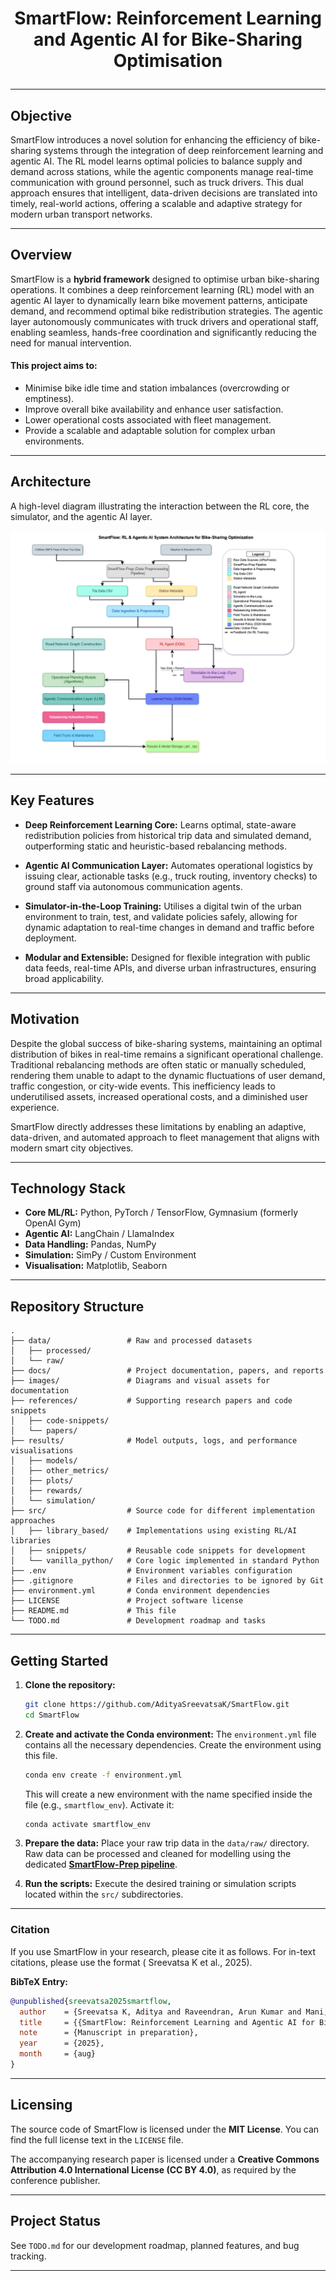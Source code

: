 # <p align="center">SmartFlow: Reinforcement Learning and Agentic AI for Bike-Sharing Optimisation</p>

-----

## Objective

SmartFlow introduces a novel solution for enhancing the efficiency of bike-sharing systems through the integration of
deep reinforcement learning and agentic AI. The RL model learns optimal policies to balance supply and demand across
stations, while the agentic components manage real-time communication with ground personnel, such as truck drivers. This
dual approach ensures that intelligent, data-driven decisions are translated into timely, real-world actions, offering a
scalable and adaptive strategy for modern urban transport networks.

-----

## Overview

SmartFlow is a **hybrid framework** designed to optimise urban bike-sharing operations. It combines a deep reinforcement
learning (RL) model with an agentic AI layer to dynamically learn bike movement patterns, anticipate demand, and
recommend optimal bike redistribution strategies. The agentic layer autonomously communicates with truck drivers and
operational staff, enabling seamless, hands-free coordination and significantly reducing the need for manual
intervention.

#### This project aims to:

* Minimise bike idle time and station imbalances (overcrowding or emptiness).
* Improve overall bike availability and enhance user satisfaction.
* Lower operational costs associated with fleet management.
* Provide a scalable and adaptable solution for complex urban environments.

-----

## Architecture

A high-level diagram illustrating the interaction between the RL core, the simulator, and the agentic AI layer.

<img src='docs/SmartFlow - Architecture.png'></img>

-----

## Key Features

* **Deep Reinforcement Learning Core:**
  Learns optimal, state-aware redistribution policies from historical trip data and simulated demand, outperforming
  static and heuristic-based rebalancing methods.

* **Agentic AI Communication Layer:**
  Automates operational logistics by issuing clear, actionable tasks (e.g., truck routing, inventory checks) to ground
  staff via autonomous communication agents.

* **Simulator-in-the-Loop Training:**
  Utilises a digital twin of the urban environment to train, test, and validate policies safely, allowing for dynamic
  adaptation to real-time changes in demand and traffic before deployment.

* **Modular and Extensible:**
  Designed for flexible integration with public data feeds, real-time APIs, and diverse urban infrastructures, ensuring
  broad applicability.

-----

## Motivation

Despite the global success of bike-sharing systems, maintaining an optimal distribution of bikes in real-time remains a
significant operational challenge. Traditional rebalancing methods are often static or manually scheduled, rendering
them unable to adapt to the dynamic fluctuations of user demand, traffic congestion, or city-wide events. This
inefficiency leads to underutilised assets, increased operational costs, and a diminished user experience.

SmartFlow directly addresses these limitations by enabling an adaptive, data-driven, and automated approach to fleet
management that aligns with modern smart city objectives.

-----

## Technology Stack

* **Core ML/RL:** Python, PyTorch / TensorFlow, Gymnasium (formerly OpenAI Gym)
* **Agentic AI:** LangChain / LlamaIndex
* **Data Handling:** Pandas, NumPy
* **Simulation:** SimPy / Custom Environment
* **Visualisation:** Matplotlib, Seaborn

-----

## Repository Structure

```
.
├── data/                 # Raw and processed datasets
│   ├── processed/
│   └── raw/
├── docs/                 # Project documentation, papers, and reports
├── images/               # Diagrams and visual assets for documentation
├── references/           # Supporting research papers and code snippets
│   ├── code-snippets/
│   └── papers/
├── results/              # Model outputs, logs, and performance visualisations
│   ├── models/
│   ├── other_metrics/
│   ├── plots/
│   ├── rewards/
│   └── simulation/
├── src/                  # Source code for different implementation approaches
│   ├── library_based/    # Implementations using existing RL/AI libraries
│   ├── snippets/         # Reusable code snippets for development
│   └── vanilla_python/   # Core logic implemented in standard Python
├── .env                  # Environment variables configuration
├── .gitignore            # Files and directories to be ignored by Git
├── environment.yml       # Conda environment dependencies
├── LICENSE               # Project software license
├── README.md             # This file
└── TODO.md               # Development roadmap and tasks
```

-----

## Getting Started

1. **Clone the repository:**

   ```bash
   git clone https://github.com/AdityaSreevatsaK/SmartFlow.git
   cd SmartFlow
   ```

2. **Create and activate the Conda environment:**
   The `environment.yml` file contains all the necessary dependencies. Create the environment using this file.

   ```bash
   conda env create -f environment.yml
   ```

   This will create a new environment with the name specified inside the file (e.g., `smartflow_env`). Activate it:

   ```bash
   conda activate smartflow_env
   ```

3. **Prepare the data:**
   Place your raw trip data in the `data/raw/` directory. Raw data can be processed and cleaned for modelling using the
   dedicated [**SmartFlow-Prep pipeline**](https://github.com/AdityaSreevatsaK/SmartFlow-Prep).

4. **Run the scripts:**
   Execute the desired training or simulation scripts located within the `src/` subdirectories.

---

### Citation

If you use SmartFlow in your research, please cite it as follows. For in-text citations, please use the format (
Sreevatsa K et al., 2025).

**BibTeX Entry:**

```bibtex
@unpublished{sreevatsa2025smartflow,
  author    = {Sreevatsa K, Aditya and Raveendran, Arun Kumar and Mani, Jesrael K and Shigli, Prakash G and Rangadore, Rajkumar},
  title     = {{SmartFlow: Reinforcement Learning and Agentic AI for Bike-Sharing Optimisation}},
  note      = {Manuscript in preparation},
  year      = {2025},
  month     = {aug}
}
```

-----

## Licensing

The source code of SmartFlow is licensed under the **MIT License**. You can find the full license text in the `LICENSE`
file.

The accompanying research paper is licensed under a
**Creative Commons Attribution 4.0 International License (CC BY 4.0)**, as required by the conference publisher.

---

## Project Status

See `TODO.md` for our development roadmap, planned features, and bug tracking.

---

